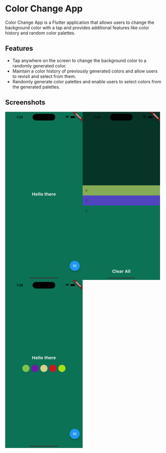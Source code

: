 # Color Change App

Color Change App is a Flutter application that allows users to change the background color with a tap and provides additional features like color history and random color palettes.

## Features

- Tap anywhere on the screen to change the background color to a randomly generated color.
- Maintain a color history of previously generated colors and allow users to revisit and select from them.
- Randomly generate color palettes and enable users to select colors from the generated palettes.

## Screenshots

<div style="display: flex; flex-wrap: wrap;">
  <img src="screenshots/home_screen.png" alt="Home Screen" width="250">
  <img src="screenshots/color_history.png" alt="Color History" width="250">
  <img src="screenshots/random_palette.png" alt="Random Color Palette" width="250">
</div>
